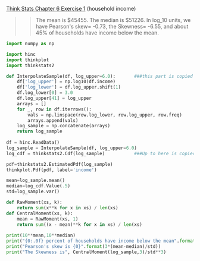 [Think Stats Chapter 6 Exercise 1](http://greenteapress.com/thinkstats2/html/thinkstats2007.html#toc60) (household income)

>> The mean is $45455. The median is $51226. In log_10 units, we have Pearson's skew= -0.73, the Skewness= -6.55, and about 45% of households have income below the mean.

```python
import numpy as np

import hinc
import thinkplot
import thinkstats2

def InterpolateSample(df, log_upper=6.0):       ###this part is copied from the author
    df['log_upper'] = np.log10(df.income)
    df['log_lower'] = df.log_upper.shift(1)
    df.log_lower[0] = 3.0
    df.log_upper[41] = log_upper
    arrays = []
    for _, row in df.iterrows():
        vals = np.linspace(row.log_lower, row.log_upper, row.freq)
        arrays.append(vals)
    log_sample = np.concatenate(arrays)
    return log_sample
    
df = hinc.ReadData()              
log_sample = InterpolateSample(df, log_upper=6.0)
log_cdf = thinkstats2.Cdf(log_sample)           ###Up to here is copied from author

pdf=thinkstats2.EstimatedPdf(log_sample)
thinkplot.Pdf(pdf, label='income')

mean=log_sample.mean()
median=log_cdf.Value(.5)
std=log_sample.var()

def RawMoment(xs, k):
    return sum(x**k for x in xs) / len(xs)
def CentralMoment(xs, k):
    mean = RawMoment(xs, 1)
    return sum((x - mean)**k for x in xs) / len(xs)
    
print(10**mean,10**median)
print("{0:.0f} percent of households have income below the mean".format(log_cdf.PercentileRank(mean)))
print("Pearson's skew is {0}".format(3*(mean-median)/std))
print("The Skewness is", CentralMoment(log_sample,3)/std**3)

